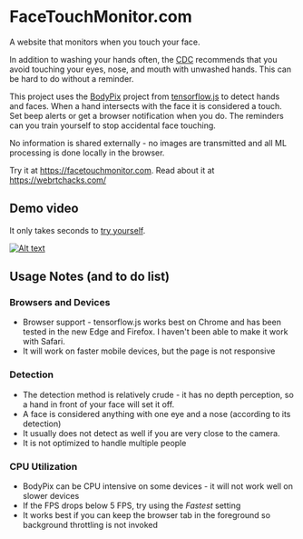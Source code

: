 # FaceTouchMonitor.com

A website that monitors when you touch your face. 

In addition to washing your hands often, the [CDC](https://www.cdc.gov/coronavirus/2019-ncov/prepare/prevention.html) recommends that you avoid touching your eyes, nose, and mouth with unwashed hands. This can be hard to do without a reminder.

This project uses the [BodyPix](https://github.com/tensorflow/tfjs-models/tree/master/body-pix) project from [tensorflow.js](https://www.tensorflow.org/js/) to detect hands and faces.
When a hand intersects with the face it is considered a touch.
Set beep alerts or get a browser notification when you do. 
The reminders can you train yourself to stop accidental face touching. 

No information is shared externally - no images are transmitted and all ML processing is done locally in the browser.

Try it at https://facetouchmonitor.com.
Read about it at https://webrtchacks.com/

## Demo video
It only takes seconds to [try yourself](https://facetouchmonitor.com).

[![Alt text](https://img.youtube.com/vi/V4ogsQJPu0U/0.jpg)](https://www.youtube.com/watch?v=V4ogsQJPu0U)

## Usage Notes (and to do list)

### Browsers and Devices
* Browser support - tensorflow.js works best on Chrome and has been tested in the new Edge and Firefox. I haven't been able to make it work with Safari. 
* It will work on faster mobile devices, but the page is not responsive

### Detection
* The detection method is relatively crude - it has no depth perception, so a hand in front of your face will set it off. 
* A face is considered anything with one eye and a nose (according to its detection)
* It usually does not detect as well if you are very close to the camera. 
* It is not optimized to handle multiple people

### CPU Utilization
* BodyPix can be CPU intensive on some devices - it will not work well on slower devices
* If the FPS drops below 5 FPS, try using the _Fastest_ setting
* It works best if you can keep the browser tab in the foreground so background throttling is not invoked

